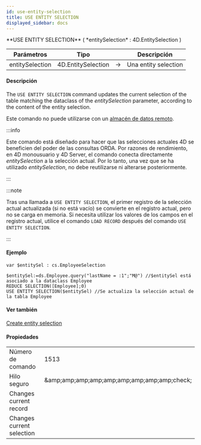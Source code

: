 ```yaml
---
id: use-entity-selection
title: USE ENTITY SELECTION
displayed_sidebar: docs
---
```


<!--REF #_command_.USE ENTITY SELECTION.Syntax-->**USE ENTITY SELECTION** ( *entitySelection* : 4D.EntitySelection )<!-- END REF-->

<!--REF #_command_.USE ENTITY SELECTION.Params-->

| Parámetros      | Tipo                               |                             | Descripción          |
| --------------- | ---------------------------------- | --------------------------- | -------------------- |
| entitySelection | 4D.EntitySelection | &#8594; | Una entity selection |

<!-- END REF-->

#### Descripción

The `USE ENTITY SELECTION` command <!--REF #_command_.USE ENTITY SELECTION.Summary-->updates the current selection of the table matching the dataclass of the *entitySelection* parameter, according to the content of the entity selection<!-- END REF-->.

Este comando no puede utilizarse con un [almacén de datos remoto](../ORDA/remoteDatastores.md).

:::info

Este comando está diseñado para hacer que las selecciones actuales 4D se beneficien del poder de las consultas ORDA. Por razones de rendimiento, en 4D monousuario y 4D Server, el comando conecta directamente *entitySelection* a la selección actual. Por lo tanto, una vez que se ha utilizado *entitySelection*, no debe reutilizarse ni alterarse posteriormente.

:::

:::note

Tras una llamada a `USE ENTITY SELECTION`, el primer registro de la selección actual actualizada (si no está vacío) se convierte en el registro actual, pero no se carga en memoria. Si necesita utilizar los valores de los campos en el registro actual, utilice el comando `LOAD RECORD` después del comando `USE ENTITY SELECTION`.

:::

#### Ejemplo

```4d
var $entitySel : cs.EmployeeSelection

$entitySel:=ds.Employee.query("lastName = :1";"M@") //$entitySel está asociado a la dataclass Employee 
REDUCE SELECTION([Employee];0)
USE ENTITY SELECTION($entitySel) //Se actualiza la selección actual de la tabla Employee
```

#### Ver también

[Create entity selection](create-entity-selection.md)

#### Propiedades

|                           |                                                                     |
| ------------------------- | ------------------------------------------------------------------- |
| Número de comando         | 1513                                                                |
| Hilo seguro               | &amp;amp;amp;amp;amp;amp;amp;amp;amp;amp;check; |
| Changes current record    |                                                                     |
| Changes current selection |                                                                     |
